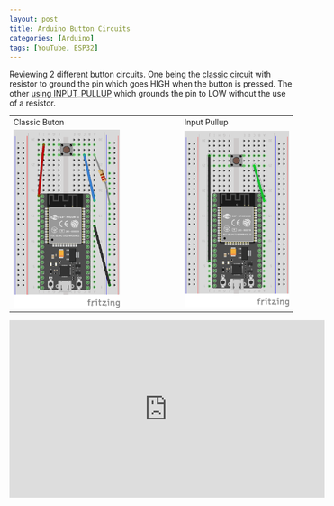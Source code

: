 ```yaml
---
layout: post
title: Arduino Button Circuits
categories: [Arduino]
tags: [YouTube, ESP32]
---
```


Reviewing 2 different button circuits. One being the [classic circuit][1] with resistor to ground the pin which goes HIGH
when the button is pressed.  The other [using INPUT_PULLUP][2] which grounds the pin to LOW without the use of a resistor.

<table>
  <tr>
    <td>Classic Buton</td>
    <td width="20%">&nbsp;&nbsp;</td>
    <td>Input Pullup</td>
  </tr>
  <tr>
    <td><img src="/sketches/Button/Button.png" alt="Classic Button" width="280" /></td>
    <td width="20%">&nbsp;&nbsp;</td>
    <td><img src="/sketches/Button/Button2.png" alt="Simple Pullup" width="280" /></td>
  </tr>
</table>
    
<iframe width="560" height="315" src="https://www.youtube.com/embed/weqcNX_AiWw" frameborder="0" allow="accelerometer; autoplay; encrypted-media; gyroscope; picture-in-picture" allowfullscreen></iframe>

[1]: /sketches/Button/Button1/Button1.ino
[2]: /sketches/Button/Button2/Button2.ino